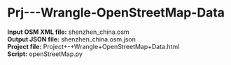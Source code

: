 # Prj---Wrangle-OpenStreetMap-Data

**Input OSM XML file:** shenzhen_china.osm  
**Output JSON file:** shenzhen_china.osm.json  
**Project file:** Project+-+Wrangle+OpenStreetMap+Data.html  
**Script:** openStreetMap.py  

